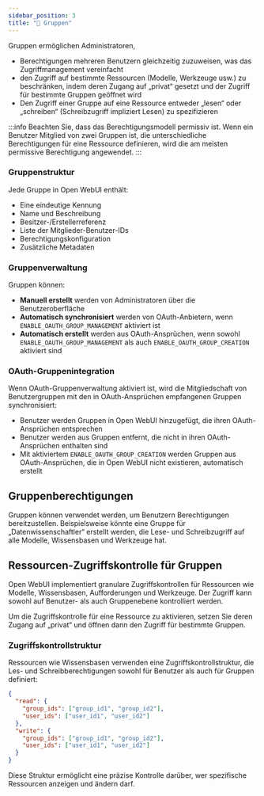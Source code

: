 ```yaml
---
sidebar_position: 3
title: "🔐 Gruppen"
---
```


Gruppen ermöglichen Administratoren,
* Berechtigungen mehreren Benutzern gleichzeitig zuzuweisen, was das Zugriffmanagement vereinfacht
* den Zugriff auf bestimmte Ressourcen (Modelle, Werkzeuge usw.) zu beschränken, indem deren Zugang auf „privat“ gesetzt und der Zugriff für bestimmte Gruppen geöffnet wird
* Den Zugriff einer Gruppe auf eine Ressource entweder „lesen“ oder „schreiben“ (Schreibzugriff impliziert Lesen) zu spezifizieren

:::info
Beachten Sie, dass das Berechtigungsmodell permissiv ist. Wenn ein Benutzer Mitglied von zwei Gruppen ist, die unterschiedliche Berechtigungen für eine Ressource definieren, wird die am meisten permissive Berechtigung angewendet.
:::

### Gruppenstruktur

Jede Gruppe in Open WebUI enthält:

* Eine eindeutige Kennung
* Name und Beschreibung
* Besitzer-/Erstellerreferenz
* Liste der Mitglieder-Benutzer-IDs
* Berechtigungskonfiguration
* Zusätzliche Metadaten

### Gruppenverwaltung

Gruppen können:

* **Manuell erstellt** werden von Administratoren über die Benutzeroberfläche
* **Automatisch synchronisiert** werden von OAuth-Anbietern, wenn `ENABLE_OAUTH_GROUP_MANAGEMENT` aktiviert ist
* **Automatisch erstellt** werden aus OAuth-Ansprüchen, wenn sowohl `ENABLE_OAUTH_GROUP_MANAGEMENT` als auch `ENABLE_OAUTH_GROUP_CREATION`
  aktiviert sind

### OAuth-Gruppenintegration

Wenn OAuth-Gruppenverwaltung aktiviert ist, wird die Mitgliedschaft von Benutzergruppen mit den in OAuth-Ansprüchen empfangenen Gruppen synchronisiert:

* Benutzer werden Gruppen in Open WebUI hinzugefügt, die ihren OAuth-Ansprüchen entsprechen
* Benutzer werden aus Gruppen entfernt, die nicht in ihren OAuth-Ansprüchen enthalten sind
* Mit aktiviertem `ENABLE_OAUTH_GROUP_CREATION` werden Gruppen aus OAuth-Ansprüchen, die in Open WebUI nicht existieren, automatisch
  erstellt

## Gruppenberechtigungen

Gruppen können verwendet werden, um Benutzern Berechtigungen bereitzustellen. Beispielsweise könnte eine Gruppe für „Datenwissenschaftler“ erstellt werden, die Lese- und Schreibzugriff auf alle Modelle, Wissensbasen und Werkzeuge hat.


## Ressourcen-Zugriffskontrolle für Gruppen

Open WebUI implementiert granulare Zugriffskontrollen für Ressourcen wie Modelle, Wissensbasen, Aufforderungen und Werkzeuge. Der Zugriff kann sowohl auf Benutzer- als auch Gruppenebene kontrolliert werden.

Um die Zugriffskontrolle für eine Ressource zu aktivieren, setzen Sie deren Zugang auf „privat“ und öffnen dann den Zugriff für bestimmte Gruppen.

### Zugriffskontrollstruktur

Ressourcen wie Wissensbasen verwenden eine Zugriffskontrollstruktur, die Les- und Schreibberechtigungen sowohl für Benutzer als auch für Gruppen definiert:

```json
{
  "read": {
    "group_ids": ["group_id1", "group_id2"],
    "user_ids": ["user_id1", "user_id2"]
  },
  "write": {
    "group_ids": ["group_id1", "group_id2"],
    "user_ids": ["user_id1", "user_id2"]
  }
}
```

Diese Struktur ermöglicht eine präzise Kontrolle darüber, wer spezifische Ressourcen anzeigen und ändern darf.
